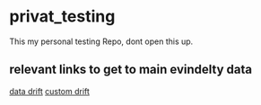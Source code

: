 # privat_testing
This my personal testing Repo, dont open this up.


## relevant links to get to main evindelty data

[data drift](https://docs.evidentlyai.com/metrics/explainer_drift)
[custom drift](https://docs.evidentlyai.com/metrics/customize_data_drift)